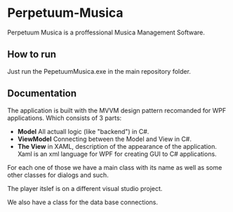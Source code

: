 # Perpetuum-Musica

Perpetuum Musica is a proffessional Musica Management Software. 

## How to run

Just run the PepetuumMusica.exe in the main repository folder.

## Documentation

The application is built with the MVVM design pattern recomanded for WPF applications. Which consists of 3 parts:
* **Model** All actuall logic (like "backend") in C#.
* **ViewModel** Connecting between the Model and View in C#.
* **The View** in XAML, description of the appearance of the application. Xaml is an xml language for WPF for creating GUI to C# applications. 

For each one of those we have a main class with its name as well as some other classes for dialogs and such. 

The player itslef is on a different visual studio project.

We also have a class for the data base connections. 
